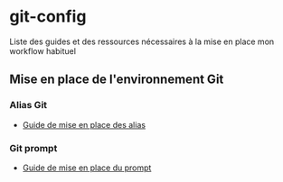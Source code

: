git-config
==========

Liste des guides et des ressources nécessaires à la mise en place mon workflow habituel

Mise en place de l'environnement Git
------------------------------------

### Alias Git

- [Guide de mise en place des alias](git-alias.md)

### Git prompt

- [Guide de mise en place du prompt](git-prompt.md)
